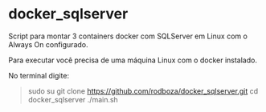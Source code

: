 # docker_sqlserver
Script para montar 3 containers docker com SQLServer em Linux com o Always On configurado.

Para executar você precisa de uma máquina Linux com o docker instalado.

No terminal digite:
> sudo su
> git clone https://github.com/rodboza/docker_sqlserver.git
> cd docker_sqlserver
> ./main.sh
